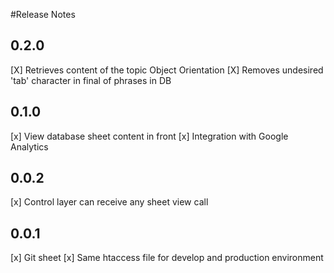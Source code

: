 #Release Notes

## 0.2.0
[X] Retrieves content of the topic Object Orientation
[X] Removes undesired 'tab' character in final of phrases in DB

## 0.1.0
[x] View database sheet content in front
[x] Integration with Google Analytics 

## 0.0.2 
[x] Control layer can receive any sheet view call 

## 0.0.1 
[x] Git sheet
[x] Same htaccess file for develop and production environment